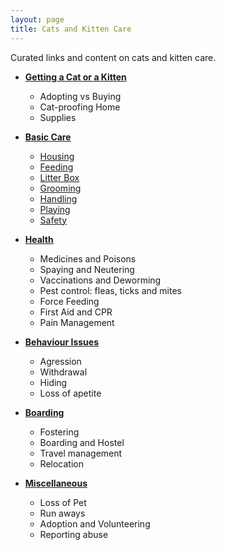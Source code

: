 ```yaml
---
layout: page
title: Cats and Kitten Care
---
```


Curated links and content on cats and kitten care.

- [**Getting a Cat or a Kitten**](getting-a-cat)
  - Adopting vs Buying
  - Cat-proofing Home
  - Supplies

- [**Basic Care**](basic-cat-care)
  - [Housing](basic-cat-care#housing)
  - [Feeding](basic-cat-care#feeding)
  - [Litter Box](basic-cat-care#litter-box)
  - [Grooming](basic-cat-care#grooming)
  - [Handling](basic-cat-care#handling)
  - [Playing](basic-cat-care#playing)
  - [Safety](basic-cat-care#safety)

- [**Health**](health)
  - Medicines and Poisons
  - Spaying and Neutering
  - Vaccinations and Deworming
  - Pest control: fleas, ticks and mites
  - Force Feeding
  - First Aid and CPR
  - Pain Management

- [**Behaviour Issues**](behaviour)
  - Agression
  - Withdrawal
  - Hiding
  - Loss of apetite

- [**Boarding**](boarding)
  - Fostering
  - Boarding and Hostel
  - Travel management
  - Relocation

- [**Miscellaneous**](miscellaneous)
  - Loss of Pet
  - Run aways
  - Adoption and Volunteering
  - Reporting abuse
